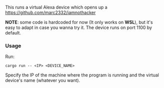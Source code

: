 This runs a virtual Alexa device which opens up a https://github.com/marc2332/iamnothacker

**NOTE**: some code is hardcoded for now (It only works on **WSL**), but it's easy to adapt in case you wanna try it. The device runs on port 1100 by default.

### Usage

Run:
```shell
cargo run -- <IP> <DEVICE_NAME>
```
Specify the IP of the machine where the program is running and the virtual device's name (whatever you want).